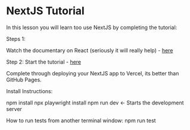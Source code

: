 # NextJS Tutorial

In this lesson you will learn too use NextJS by completing the tutorial:

Steps 1:

Watch the documentary on React (seriously it will really help) - [here](https://www.youtube.com/watch?v=8pDqJVdNa44&t=1s)

Step 2:  Start the tutorial - [here](https://nextjs.org/learn/foundations/about-nextjs)

Complete through deploying your NextJS app to Vercel, its better than GitHub Pages.

Install Instructions:

npm install
npx playwright install
npm run dev <- Starts the development server

How to run tests from another terminal window:
npm run test